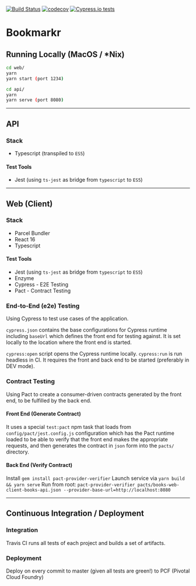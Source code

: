 [![Build Status](https://travis-ci.org/ddubson/bookmarkr.svg?branch=master)](https://travis-ci.org/ddubson/bookmarkr)
[![codecov](https://codecov.io/gh/ddubson/bookmarkr/branch/master/graph/badge.svg)](https://codecov.io/gh/ddubson/bookmarkr)
[![Cypress.io tests](https://img.shields.io/badge/cypress.io-tests-green.svg?style=flat-square)](https://cypress.io)

# Bookmarkr

## Running Locally (MacOS / *Nix)

```bash
cd web/
yarn
yarn start (port 1234)

cd api/
yarn
yarn serve (port 8080)
```

---

## API

### Stack

- Typescript (transpiled to `ES5`)

#### Test Tools

- Jest (using `ts-jest` as bridge from `typescript` to `ES5`)

---

## Web (Client)

### Stack

- Parcel Bundler
- React 16
- Typescript

#### Test Tools

- Jest (using `ts-jest` as bridge from `typescript` to `ES5`)
- Enzyme
- Cypress - E2E Testing
- Pact - Contract Testing

### End-to-End (e2e) Testing

Using Cypress to test use cases of the application.

`cypress.json` contains the base configurations for Cypress runtime including `baseUrl` which defines the front end
for testing against. It is set locally to the location where the front end is started.

`cypress:open` script opens the Cypress runtime locally.
`cypress:run` is run headless in CI. It requires the front and back end to be started (preferably in DEV mode).

### Contract Testing

Using Pact to create a consumer-driven contracts generated by the front end, to be fulfilled by the back end.

#### Front End (Generate Contract)

It uses a special `test:pact` npm task that loads from `config/pact/jest.config.js` configuration which has the Pact
runtime loaded to be able to verify that the front end makes the appropriate requests, and then generates the contract
in `json` form into the `pacts/` directory.

#### Back End (Verify Contract)

Install `gem install pact-provider-verifier`
Launch service via `yarn build && yarn serve`
Run from root: `pact-provider-verifier pacts/books-web-client-books-api.json --provider-base-url=http://localhost:8080`

---

## Continuous Integration / Deployment

### Integration

Travis CI runs all tests of each project and builds a set of artifacts.

### Deployment

Deploy on every commit to master (given all tests are green!) to
PCF (Pivotal Cloud Foundry)